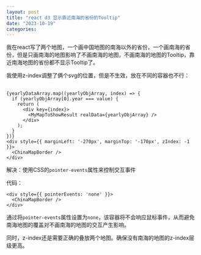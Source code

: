 ```yaml
---
layout: post
title: "react d3 显示靠近南海的省份的Tooltip"
date: "2023-10-19"
categories: 
---
```

<p>我在react写了两个地图，一个画中国地图的南海以外的省份，一个画南海的省份，但是只画南海的地图影响了不画南海的地图，不画南海的地图的Tooltip，靠近南海地图的省份都不显示Tooltip了。</p>

<p>我使用z-index调整了俩个svg的位置，但是不生效，放在不同的容器也不行：<br />
&nbsp;</p>

<pre>
<code>{yearlyDataArray.map((yearlyObjArray, index) =&gt; {
  if (yearlyObjArray[0].year === value) {
    return (
      &lt;div key={index}&gt;
        &lt;MyMapToShowResult realData={yearlyObjArray} /&gt;
      &lt;/div&gt;
    );
  }
})}
&lt;div style={{ marginLeft: &#39;-270px&#39;, marginTop: &#39;-170px&#39;, zIndex: -1 }}&gt;
  &lt;ChinaMapBorder /&gt;
&lt;/div&gt;</code></pre>

<p>解决：使用CSS的<code>pointer-events</code>属性来控制交互事件</p>

<p>代码：</p>

<pre>
<code>&lt;div style={{ pointerEvents: &#39;none&#39; }}&gt;
  &lt;ChinaMapBorder /&gt;
&lt;/div&gt;</code></pre>

<p>通过将<code>pointer-events</code>属性设置为<code>none</code>，该容器将不会响应鼠标事件，从而避免南海地图的覆盖对不画南海的地图的交互产生影响。</p>

<p>同时，z-index还是需要正确的叠放两个地图。确保没有南海的地图的z-index层级更高。</p>

